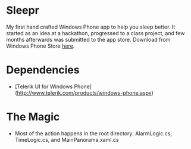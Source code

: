 # Sleepr
My first hand crafted Windows Phone app to help you sleep better. It started as an idea at a hackathon, progressed to a class project, and few months afterwards was submitted to the app store. Download from Windows Phone Store [here](http://www.windowsphone.com/en-us/store/app/sleepr/5197a698-d0ee-4697-9576-99c1f4ae4960).

# Dependencies

* [Telerik UI for Windows Phone] (http://www.telerik.com/products/windows-phone.aspx)

# The Magic

* Most of the action happens in the root directory: AlarmLogic.cs, TimeLogic.cs, and MainPanorama.xaml.cs
